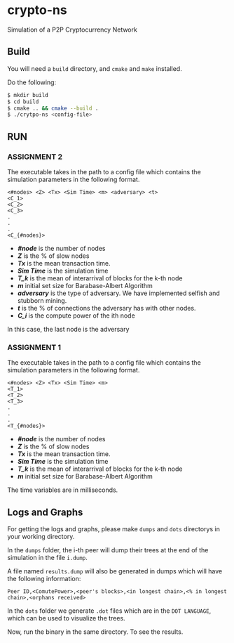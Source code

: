 # crypto-ns

Simulation of a P2P Cryptocurrency Network

## Build

You will need a `build` directory, and `cmake` and `make` installed.

Do the following:
```bash
$ mkdir build
$ cd build
$ cmake .. && cmake --build .
$ ./crytpo-ns <config-file>
```

## RUN

### ASSIGNMENT 2

The executable takes in the path to a config file which contains the simulation parameters in the following format.

```
<#nodes> <Z> <Tx> <Sim Time> <m> <adversary> <t>
<C_1>
<C_2>
<C_3>
.
.
.
<C_{#nodes}>
```

* ***#node*** is the number of nodes
* ***Z*** is the % of slow nodes
* ***Tx*** is the mean transaction time.
* ***Sim Time*** is the simulation time
* ***T_k*** is the mean of interarrival of blocks for the k-th node
* ***m*** initial set size for Barabase-Albert Algorithm 
* ***adversary*** is the type of adversary. We have implemented selfish and stubborn mining.
* ***t*** is the % of connections the adversary has with other nodes.
* ***C_i*** is the compute power of the ith node

In this case, the last node is the adversary

### ASSIGNMENT 1

The executable takes in the path to a config file which contains the simulation parameters in the following format.

```
<#nodes> <Z> <Tx> <Sim Time> <m>
<T_1>
<T_2>
<T_3>
.
.
.
<T_{#nodes}>
```
* ***#node*** is the number of nodes
* ***Z*** is the % of slow nodes
* ***Tx*** is the mean transaction time.
* ***Sim Time*** is the simulation time
* ***T_k*** is the mean of interarrival of blocks for the k-th node
* ***m*** initial set size for Barabase-Albert Algorithm 

The time variables are in milliseconds.

## Logs and Graphs

For getting the logs and graphs, please make `dumps` and `dots` directorys in your working directory. 

In the `dumps` folder, the i-th peer will dump their trees at the end of the simulation in the file `i.dump`.

A file named `results.dump` will also be generated in dumps which will have the following information:
```
Peer ID,<ComutePower>,<peer's blocks>,<in longest chain>,<% in longest chain>,<orphans received>
```


In the `dots` folder we generate `.dot` files which are in the `DOT LANGUAGE`, which can be used to visualize the trees.

Now, run the binary in the same directory. To see the results.